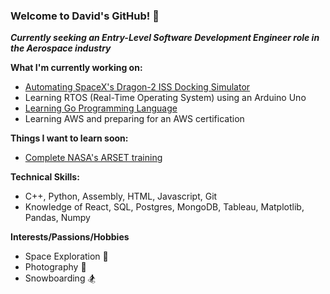 ### Welcome to David's GitHub! 👋

***Currently seeking an Entry-Level Software Development Engineer role in the Aerospace industry***

**What I'm currently working on:**
* [Automating SpaceX's Dragon-2 ISS Docking Simulator](https://github.com/david-kishi/automated-iss-sim)
* Learning RTOS (Real-Time Operating System) using an Arduino Uno
* [Learning Go Programming Language](https://golang.org/)
* Learning AWS and preparing for an AWS certification

**Things I want to learn soon:**
* [Complete NASA's ARSET training](https://arset.gsfc.nasa.gov/)

**Technical Skills:** 
* C++, Python, Assembly, HTML, Javascript, Git
* Knowledge of React, SQL, Postgres, MongoDB, Tableau, Matplotlib, Pandas, Numpy

**Interests/Passions/Hobbies**
* Space Exploration 🚀
* Photography 📸
* Snowboarding 🏂
